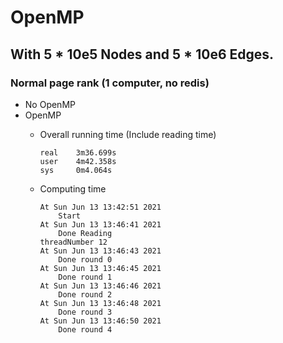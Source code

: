 # OpenMP

## With 5 * 10e5 Nodes and 5 * 10e6 Edges.

### Normal page rank (1 computer, no redis)

+ No OpenMP
+ OpenMP
  + Overall running time (Include reading time)

    ```
    real    3m36.699s
    user    4m42.358s
    sys     0m4.064s
    ```

  + Computing time
    
    ```
    At Sun Jun 13 13:42:51 2021
        Start
    At Sun Jun 13 13:46:41 2021
        Done Reading
    threadNumber 12
    At Sun Jun 13 13:46:43 2021
        Done round 0
    At Sun Jun 13 13:46:45 2021
        Done round 1
    At Sun Jun 13 13:46:46 2021
        Done round 2
    At Sun Jun 13 13:46:48 2021
        Done round 3
    At Sun Jun 13 13:46:50 2021
        Done round 4
    ```
